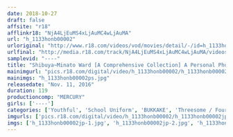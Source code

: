```yaml
---
date: 2018-10-27
draft: false
affsite: "r18"
afflinkr18: "NjA4LjEuMS4xLjAuMC4wLjAuMA"
url: "h_1133honb00002"
urloriginal: "http://www.r18.com/videos/vod/movies/detail/-/id=h_1133honb00002"
urlfinal: "http://media.r18.com/track/NjA4LjEuMS4xLjAuMC4wLjAuMA/videos/vod/movies/detail/-/id=h_1133honb00002"
samplevid: "----"
title: "Shibuya~Minato Ward [A Comprehensive Collection] A Personal Photo Shoot 22:00 At The City Shopping District A Community Of Picking Up Girls A Search For Platinum Lust 1"
mainimgurl: "pics.r18.com/digital/video/h_1133honb00002/h_1133honb00002ps.jpg"
mainimgs: "h_1133honb00002ps.jpg"
releasedate: "Nov. 11, 2016"
duration: 119
productioncomp: "MERCURY"
girls: ['----']
categories: ['Youthful', 'School Uniform', 'BUKKAKE', 'Threesome / Foursome', 'Hi-Def']
imgurls: ['pics.r18.com/digital/video/h_1133honb00002/h_1133honb00002jp-1.jpg', 'pics.r18.com/digital/video/h_1133honb00002/h_1133honb00002jp-2.jpg', 'pics.r18.com/digital/video/h_1133honb00002/h_1133honb00002jp-3.jpg', 'pics.r18.com/digital/video/h_1133honb00002/h_1133honb00002jp-4.jpg', 'pics.r18.com/digital/video/h_1133honb00002/h_1133honb00002jp-5.jpg', 'pics.r18.com/digital/video/h_1133honb00002/h_1133honb00002jp-6.jpg', 'pics.r18.com/digital/video/h_1133honb00002/h_1133honb00002jp-7.jpg', 'pics.r18.com/digital/video/h_1133honb00002/h_1133honb00002jp-8.jpg', 'pics.r18.com/digital/video/h_1133honb00002/h_1133honb00002jp-9.jpg', 'pics.r18.com/digital/video/h_1133honb00002/h_1133honb00002jp-10.jpg', 'pics.r18.com/digital/video/h_1133honb00002/h_1133honb00002jp-11.jpg', 'pics.r18.com/digital/video/h_1133honb00002/h_1133honb00002jp-12.jpg', 'pics.r18.com/digital/video/h_1133honb00002/h_1133honb00002jp-13.jpg', 'pics.r18.com/digital/video/h_1133honb00002/h_1133honb00002jp-14.jpg', 'pics.r18.com/digital/video/h_1133honb00002/h_1133honb00002jp-15.jpg', 'pics.r18.com/digital/video/h_1133honb00002/h_1133honb00002jp-16.jpg', 'pics.r18.com/digital/video/h_1133honb00002/h_1133honb00002jp-17.jpg', 'pics.r18.com/digital/video/h_1133honb00002/h_1133honb00002jp-18.jpg', 'pics.r18.com/digital/video/h_1133honb00002/h_1133honb00002jp-19.jpg', 'pics.r18.com/digital/video/h_1133honb00002/h_1133honb00002jp-20.jpg']
imgs: ['h_1133honb00002jp-1.jpg', 'h_1133honb00002jp-2.jpg', 'h_1133honb00002jp-3.jpg', 'h_1133honb00002jp-4.jpg', 'h_1133honb00002jp-5.jpg', 'h_1133honb00002jp-6.jpg', 'h_1133honb00002jp-7.jpg', 'h_1133honb00002jp-8.jpg', 'h_1133honb00002jp-9.jpg', 'h_1133honb00002jp-10.jpg', 'h_1133honb00002jp-11.jpg', 'h_1133honb00002jp-12.jpg', 'h_1133honb00002jp-13.jpg', 'h_1133honb00002jp-14.jpg', 'h_1133honb00002jp-15.jpg', 'h_1133honb00002jp-16.jpg', 'h_1133honb00002jp-17.jpg', 'h_1133honb00002jp-18.jpg', 'h_1133honb00002jp-19.jpg', 'h_1133honb00002jp-20.jpg']
---
```

